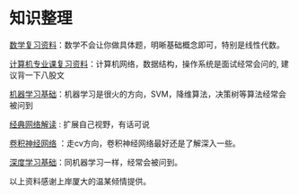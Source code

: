 # 知识整理

[数学复习资料](https://github.com/metaphysicser/GDUT-Computer-Survival-Manual/blob/main/%E8%B5%84%E6%96%99/%E4%B8%93%E4%B8%9A%E8%AF%BE%E5%A4%8D%E4%B9%A0/%E6%95%B0%E5%AD%A6%E5%A4%8D%E4%B9%A0%E8%B5%84%E6%96%99.pdf)：数学不会让你做具体题，明晰基础概念即可，特别是线性代数。

[计算机专业课复习资料](https://github.com/metaphysicser/GDUT-Computer-Survival-Manual/blob/main/%E8%B5%84%E6%96%99/%E4%B8%93%E4%B8%9A%E8%AF%BE%E5%A4%8D%E4%B9%A0/%E8%AE%A1%E7%AE%97%E6%9C%BA%E9%9D%A2%E8%AF%95%E4%B8%93%E4%B8%9A%E8%AF%BE%E8%B5%84%E6%96%99.pdf)：计算机网络，数据结构，操作系统是面试经常会问的, 建议背一下八股文

[机器学习基础](https://github.com/metaphysicser/GDUT-Computer-Survival-Manual/blob/main/%E8%B5%84%E6%96%99/%E4%B8%93%E4%B8%9A%E8%AF%BE%E5%A4%8D%E4%B9%A0/%E6%9C%BA%E5%99%A8%E5%AD%A6%E4%B9%A0%E5%9F%BA%E7%A1%80.pdf)：机器学习是很火的方向，SVM，降维算法，决策树等算法经常会被问到

[经典网络解读](https://github.com/metaphysicser/GDUT-Computer-Survival-Manual/blob/main/%E8%B5%84%E6%96%99/%E4%B8%93%E4%B8%9A%E8%AF%BE%E5%A4%8D%E4%B9%A0/%E7%BB%8F%E5%85%B8%E7%BD%91%E7%BB%9C%E8%A7%A3%E8%AF%BB.pdf) : 扩展自己视野，有话可说

[卷积神经网络](https://github.com/metaphysicser/GDUT-Computer-Survival-Manual/blob/main/%E8%B5%84%E6%96%99/%E4%B8%93%E4%B8%9A%E8%AF%BE%E5%A4%8D%E4%B9%A0/%E5%8D%B7%E7%A7%AF%E7%A5%9E%E7%BB%8F%E7%BD%91%E7%BB%9C.pdf) ：走cv方向，卷积神经网络最好还是了解深入一些。                                     

[深度学习基础](https://github.com/metaphysicser/GDUT-Computer-Survival-Manual/blob/main/%E8%B5%84%E6%96%99/%E4%B8%93%E4%B8%9A%E8%AF%BE%E5%A4%8D%E4%B9%A0/%E6%B7%B1%E5%BA%A6%E5%AD%A6%E4%B9%A0%E5%9F%BA%E7%A1%80.pdf)：同机器学习一样，经常会被问到。



以上资料感谢上岸厦大的温某倾情提供。

​                                              

